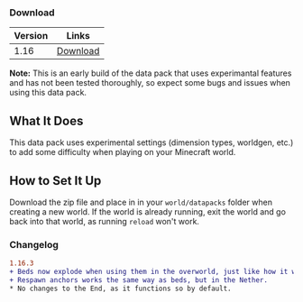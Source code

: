 ### Download
|Version|Links|
|---|---|
|1.16|[Download](https://github.com/CraftyG/insomniac/archive/master.zip)|

**Note:** This is an early build of the data pack that uses experimantal features and has not been tested thoroughly, so expect some bugs and issues when using this data pack.

## What It Does
This data pack uses experimental settings (dimension types, worldgen, etc.) to add some difficulty when playing on your Minecraft world.
## How to Set It Up
Download the zip file and place in in your `world/datapacks` folder when creating a new world. If the world is already running, exit the world and go back into that world, as running `reload` won't work.
### Changelog
```diff
1.16.3
+ Beds now explode when using them in the overworld, just like how it works in the Nether.
+ Respawn anchors works the same way as beds, but in the Nether.
* No changes to the End, as it functions so by default.
```
